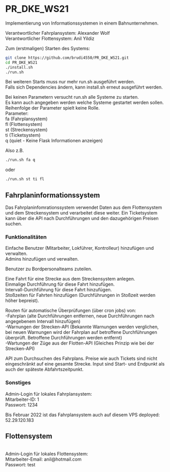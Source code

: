 # PR_DKE_WS21
Implementierung von Informationssystemen in einem Bahnunternehmen.<br>

Verantwortlicher Fahrplansystem: Alexander Wolf<br>
Verantwortlicher Flottensystem: Anil Yildiz<br>

Zum (erstmaligen) Starten des Systems:
```bash
git clone https://github.com/brudi4550/PR_DKE_WS21.git
cd PR_DKE_WS21
./install.sh
./run.sh
```
  
Bei weiteren Starts muss nur mehr run.sh ausgeführt werden.  
Falls sich Dependencies ändern, kann install.sh erneut ausgeführt werden.  

Bei keinen Parametern versucht run.sh alle Systeme zu starten.<br>
Es kann auch angegeben werden welche Systeme gestartet werden sollen.<br>
Reihenfolge der Parameter spielt keine Rolle.<br>
Parameter:<br>
fa (Fahrplansystem)<br>
fl (Flottensystem)<br>
st (Streckensystem)<br>
ti (Ticketsystem)<br>
q  (quiet - Keine Flask Informationen anzeigen)<br>

Also z.B. <br>
```bash
./run.sh fa q
```
oder<br>
```bash
./run.sh st ti fl
```

## Fahrplaninformationssystem
Das Fahrplaninfomrationssystem verwendet Daten aus dem Flottensystem und dem
Streckensystem und verarbeitet diese weiter. Ein Ticketsystem kann über die API
nach Durchführungen und den dazugehörigen Preisen suchen.

### Funktionalitäten
Einfache Benutzer (Mitarbeiter, Lokführer, Kontrolleur) hinzufügen und verwalten.  
Admins hinzufügen und verwalten.  
  
Benutzer zu Bordpersonalteams zuteilen.  
  
Eine Fahrt für eine Strecke aus dem Streckensystem anlegen.  
Einmalige Durchführung für diese Fahrt hinzufügen.  
Intervall-Durchführung für diese Fahrt hinzufügen.  
Stoßzeiten für Fahrten hinzufügen (Durchführungen in Stoßzeit werden höher bepreist).  
  
Routen für automatische Überprüfungen (über cron jobs) von:  
-Fahrplan (alte Durchführungen entfernen, neue Durchführungen nach angegebenem
Intervall hinzufügen)  
-Warnungen der Strecken-API (Bekannte Warnungen werden verglichen, bei neuen Warnungen
wird der Fahrplan auf betroffene Durchführungen überprüft. Betroffene Durchführungen 
werden entfernt)  
-Wartungen der Züge aus der Flotten-API (Gleiches Prinzip wie bei der Strecken-API)  
  
API zum Durchsuchen des Fahrplans. Preise wie auch Tickets sind nicht eingeschränkt
auf eine gesamte Strecke. Input sind Start- und Endpunkt als auch der späteste
Abfahrtszeitpunkt.  


### Sonstiges
Admin-Login für lokales Fahrplansystem:  
Mitarbeiter-ID: 1  
Passwort: 1234  
  
Bis Februar 2022 ist das Fahrplansystem auch auf diesem VPS deployed:  
52.29.120.183  

## Flottensystem
<br>
Admin-Login für lokales Flottensystem:<br>
Mitarbeiter-Email: anil@hotmail.com<br>
Passwort: test<br>
